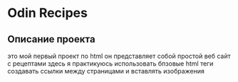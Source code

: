 # Odin Recipes

## Описание проекта

это мой первый проект по html
он представляет собой простой веб сайт с рецептами
здесь я практикуюсь использовать бпзовые html теги создавать ссылки между страницами и вставлять изображения
